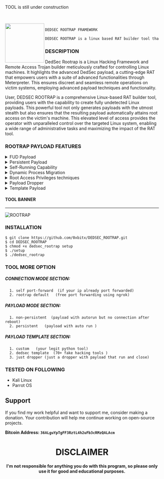 TOOL is still under construction
<!--
<div>
  <img src="./img/background.png" align="" />
</div>
-->

<p>‎</p>

<div>
  <img src="https://cdn-icons-png.flaticon.com/512/4011/4011063.png" width="128" height="128" align="left" />
</div>


```diff

DEDSEC ROOTRAP FRAMEWORK

DEDSEC ROOTRAP is a linux based RAT builder tool that can create a fully undetected Linux payload.

```


### DESCRIPTION
DedSec Rootrap is a Linux Hacking Framework and Remote Access Trojan builder meticulously crafted for controlling Linux machines. It highlights the advanced DedSec payload, a cutting-edge RAT that empowers users with a suite of advanced functionalities through Meterpreter. This ensures discreet and seamless remote operations on victim systems, employing advanced payload techniques and functionality.

User, DEDSEC ROOTRAP is a comprehensive Linux-based RAT builder tool, providing users with the capability to create fully undetected Linux payloads. This powerful tool not only generates payloads with the utmost stealth but also ensures that the resulting payload automatically attains root access on the victim's machine. This elevated level of access provides the operator with unparalleled control over the targeted Linux system, enabling a wide range of administrative tasks and maximizing the impact of the RAT tool.

### ROOTRAP PAYLOAD FEATURES

<details>
<summary>FUD Payload</summary>
<br>
The tool is equipped with a Fully Undetected (FUD) payload, adding an extra layer of security to evade detection by security software. The FUD payload guarantees the covert execution of malicious operations on the victim's Linux machine.
<br><br>
</details>

<details>
<summary>Persistent Payload</summary>
<br>
Rootrap persistent payload. This advanced functionality ensures the automatic execution of the malicious payload when the target machine is powered on during the boot process. The autostart feature enhances the tool's covert operations, allowing it to quietly initiate upon system startup and maintain a discreet presence on the victim's machine for extended periods.
<br><br>
</details>

<details>
<summary>Self-Running Capability</summary>
<br>
DedSec Rootrap boasts a self-runner capability, empowering it to autonomously initiate and execute without external intervention, thereby enhancing convenience and efficiency across various operational scenarios. Notably, in the event of inadvertent closure of the process by the victim, Rootrap is intelligently designed to automatically relaunch the payload. This not only ensures persistent and uninterrupted operations but also serves as a proactive measure to prevent attackers from terminating Meterpreter sessions abruptly.
<br><br>
</details>

<details>
<summary>Dynamic Process Migration</summary>
<br>
With the ability to self-migrate to legitimate processes, DedSec Rootrap ensures that its presence remains discreet and undetectable. The tool seamlessly integrates into existing processes, minimizing the risk of detection and raising the bar for forensics efforts.
<br><br>
</details>

<details>
<summary>Root Access Privileges techniques</summary>
<br>
DedSec Rootrap achieves complete root access on victim machines by ingeniously leveraging a two-step process. Initially, it prompts the execution of a template payload or a seemingly legitimate tool, requesting them to run as root. Subsequently, the main payload employs a concealed technique, ensuring anonymity and executing with elevated privileges. This strategic approach allows operators to exert unparalleled control over the targeted Linux system, facilitating a broad spectrum of administrative tasks and maximizing the impact of the RAT tool.
<br><br>
</details>

<details>
<summary>Payload Dropper</summary>
<br>
The Payload Dropper feature seamlessly integrates itself within a seemingly legitimate Linux tool, cleverly concealing its true nature to evade suspicion. When the victim initiates this tool, the Dropper executes DedSec techniques, ensuring the anonymity and discreet operation of the main payload within the victim machine's memory. This method allows the main payload to persist even if terminated, as the Dropper establishes a self-runner code. Consequently, even if the machine is powered off, the main payload remains embedded, reactivating upon the victim's PC reboot to sustain the Meterpreter session without interruption.
<br><br>
</details>

<details>
<summary>Template Payload</summary>
<br>
The Template feature plays a crucial role by masquerading as an authentic Linux tool, adept at concealing its true nature to deflect suspicion. When the victim executes this tool, the RAT payload is subtly injected into memory, generating a concealed process to outmaneuver antivirus detection. Additionally, the Template establishes a self-runner code, ensuring the persistent reemergence of the payload, even in the event of termination. This strategic design amplifies the tool's resilience and efficacy by portraying the RAT as a bona fide Linux or hacking tool, effectively masking its genuine intent.
<br><br>
</details>

#### TOOL BANNER
---
![ROOTRAP](https://github.com/0xbitx/DEDSEC_ROOTTRAP/blob/main/banner.png)

### INSTALLATION 
```
$ git clone https://github.com/0xbitx/DEDSEC_ROOTRAP.git
$ cd DEDSEC_ROOTRAP
$ chmod +x dedsec_rootrap setup
$ ./setup
$ ./dedsec_rootrap
```
### TOOL MORE OPTION

##### CONNECTION MODE SECTION:
      1. self port-forward  (if your ip already port forwarded)
      2. rootrap default   (free port forwarding using ngrok)
##### PAYLOAD MODE SECTION:
      1. non-persistent  (payload with autorun but no connection after reboot)
      2. persistent   (payload with auto run )
##### PAYLOAD TEMPLATE SECTION:
      1. custom   (your legit python tool)
      2. dedsec template  (70+ fake hacking tools )
      3. just dropper (just a dropper with payload that run and close)
      
### TESTED ON FOLLOWING
* Kali Linux 
* Parrot OS 

## Support

If you find my work helpful and want to support me, consider making a donation. Your contribution will help me continue working on open-source projects.

**Bitcoin Address: `36ALguYpTgFF3RztL4h2uFb3cRMzQALAcm`**

<h1 align="center"> DISCLAIMER </h1>

<h4 align="center">I'm not responsible for anything you do with this program, so please only use it for good and educational purposes. </h4>
